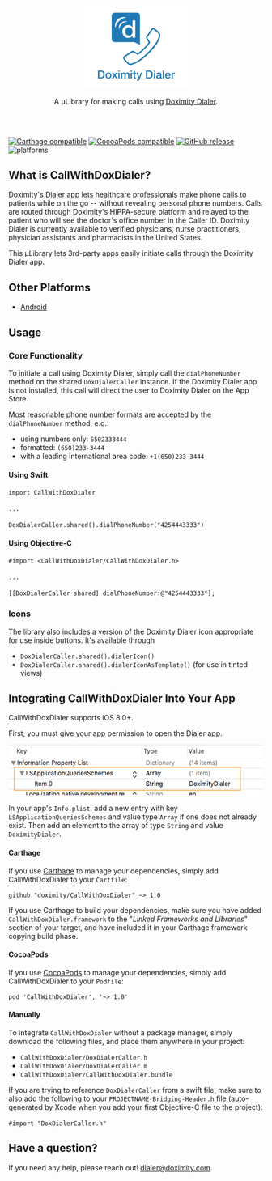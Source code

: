 <p align="center">
	<a href="https://github.com/doximity/CallWithDoxDialer/"><img src="ReadmeResources/logo.png" width="200" alt="CallWithDoxDialer" /></a><br /><br />
	A µLibrary for making calls using <a href="https://www.doximity.com/clinicians/download/dialer/">Doximity Dialer</a>.<br /><br />
</p>
<br />

[![Carthage compatible](https://img.shields.io/badge/Carthage-compatible-4BC51D.svg?style=flat)](#carthage) [![CocoaPods compatible](https://img.shields.io/cocoapods/v/CallWithDoxDialer.svg)](#cocoapods) [![GitHub release](https://img.shields.io/github/release/doximity/CallWithDoxDialer.svg)](https://github.com/doximity/CallWithDoxDialer/releases) ![platforms](https://img.shields.io/badge/platforms-iOS-lightgrey.svg)


## What is CallWithDoxDialer?

Doximity's [Dialer][] app lets healthcare professionals make phone calls to patients while on the go -- without revealing personal phone numbers. Calls are routed through Doximity's HIPPA-secure platform and relayed to the patient who will see the doctor's office number in the Caller ID. Doximity Dialer is currently available to verified physicians, nurse practitioners, physician assistants and pharmacists in the United States.

This µLibrary lets 3rd-party apps easily initiate calls through the Doximity Dialer app.

## Other Platforms

* [Android](https://github.com/doximity/android-dialer-call-lib)

## Usage

### Core Functionality
To initiate a call using Doximity Dialer, simply call the `dialPhoneNumber` method on the shared `DoxDialerCaller` instance.
If the Doximity Dialer app is not installed, this call will direct the user to Doximity Dialer on the App Store.

Most reasonable phone number formats are accepted by the `dialPhoneNumber` method, e.g.:
- using numbers only: `6502333444`
- formatted: `(650)233-3444`
- with a leading international area code: `+1(650)233-3444`

#### Using Swift
```
import CallWithDoxDialer

...

DoxDialerCaller.shared().dialPhoneNumber("4254443333")
```

#### Using Objective-C
```
#import <CallWithDoxDialer/CallWithDoxDialer.h>

...

[[DoxDialerCaller shared] dialPhoneNumber:@"4254443333"];
```

### Icons
The library also includes a version of the Doximity Dialer icon appropriate for use inside buttons.
It's available through
- `DoxDialerCaller.shared().dialerIcon()`
- `DoxDialerCaller.shared().dialerIconAsTemplate()` (for use in tinted views)



## Integrating CallWithDoxDialer Into Your App

CallWithDoxDialer supports iOS 8.0+.

First, you must give your app permission to open the Dialer app.

<img src="ReadmeResources/InfoPlistExample.png" height="100"/>

In your app's `Info.plist`, add a new entry with key `LSApplicationQueriesSchemes` and value type `Array` if one does not already exist.
Then add an element to the array of type `String` and value `DoximityDialer`.


#### Carthage

If you use [Carthage][] to manage your dependencies, simply add
CallWithDoxDialer to your `Cartfile`:

```
github "doximity/CallWithDoxDialer" ~> 1.0
```

If you use Carthage to build your dependencies, make sure you have added `CallWithDoxDialer.framework` to the "_Linked Frameworks and Libraries_" section of your target, and have included it in your Carthage framework copying build phase.

#### CocoaPods

If you use [CocoaPods][] to manage your dependencies, simply add
CallWithDoxDialer to your `Podfile`:

```
pod 'CallWithDoxDialer', '~> 1.0'
```

#### Manually
To integrate `CallWithDoxDialer` without a package manager, simply download the following files, and place them anywhere in your project:
- `CallWithDoxDialer/DoxDialerCaller.h`
- `CallWithDoxDialer/DoxDialerCaller.m`
- `CallWithDoxDialer/CallWithDoxDialer.bundle`

If you are trying to reference `DoxDialerCaller` from a swift file, make sure to also add the following to your `PROJECTNAME-Bridging-Header.h` file (auto-generated by Xcode when you add your first Objective-C file to the project):

```#import "DoxDialerCaller.h"```


## Have a question?
If you need any help, please reach out! <dialer@doximity.com>.



[Carthage]: https://github.com/Carthage/Carthage
[CocoaPods]: https://cocoapods.org/
[Dialer]: https://www.doximity.com/clinicians/download/dialer
